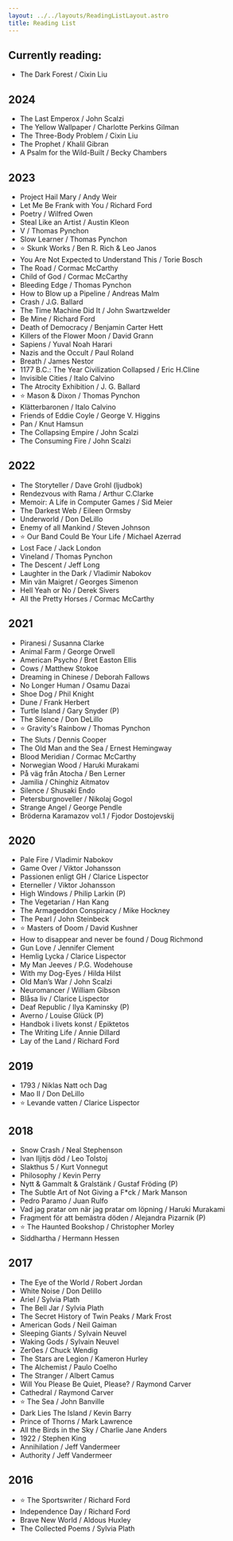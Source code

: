 ```yaml
---
layout: ../../layouts/ReadingListLayout.astro
title: Reading List
---
```

   
## Currently reading:
* The Dark Forest / Cixin Liu

## 2024
* The Last Emperox / John Scalzi
* The Yellow Wallpaper / Charlotte Perkins Gilman
* The Three-Body Problem / Cixin Liu
* The Prophet / Khalil Gibran
* A Psalm for the Wild-Built / Becky Chambers

## 2023
* Project Hail Mary / Andy Weir
* Let Me Be Frank with You / Richard Ford
* Poetry / Wilfred Owen
* Steal Like an Artist / Austin Kleon
* V / Thomas Pynchon
* Slow Learner / Thomas Pynchon
* ⭐️ Skunk Works / Ben R. Rich & Leo Janos
* You Are Not Expected to Understand This / Torie Bosch
* The Road / Cormac McCarthy
* Child of God / Cormac McCarthy
* Bleeding Edge / Thomas Pynchon
* How to Blow up a Pipeline / Andreas Malm
* Crash / J.G. Ballard
* The Time Machine Did It / John Swartzwelder
* Be Mine / Richard Ford
* Death of Democracy / Benjamin Carter Hett
* Killers of the Flower Moon / David Grann
* Sapiens / Yuval Noah Harari
* Nazis and the Occult / Paul Roland
* Breath / James Nestor
* 1177 B.C.: The Year Civilization Collapsed / Eric H.Cline
* Invisible Cities / Italo Calvino
* The Atrocity Exhibition / J. G. Ballard
* ⭐️ Mason & Dixon / Thomas Pynchon 
* Klätterbaronen / Italo Calvino
* Friends of Eddie Coyle / George V. Higgins
* Pan / Knut Hamsun
* The Collapsing Empire / John Scalzi
* The Consuming Fire / John Scalzi

## 2022
* The Storyteller / Dave Grohl (ljudbok)
* Rendezvous with Rama / Arthur C.Clarke 
* Memoir: A Life in Computer Games / Sid Meier 
* The Darkest Web / Eileen Ormsby
* Underworld / Don DeLillo
* Enemy of all Mankind / Steven Johnson
* ⭐️ Our Band Could Be Your Life / Michael Azerrad
* Lost Face / Jack London
* Vineland / Thomas Pynchon
* The Descent / Jeff Long
* Laughter in the Dark / Vladimir Nabokov
* Min vän Maigret / Georges Simenon 
* Hell Yeah or No / Derek Sivers
* All the Pretty Horses / Cormac McCarthy

## 2021
* Piranesi / Susanna Clarke
* Animal Farm / George Orwell
* American Psycho / Bret Easton Ellis
* Cows / Matthew Stokoe
* Dreaming in Chinese / Deborah Fallows
* No Longer Human / Osamu Dazai
* Shoe Dog / Phil Knight
* Dune / Frank Herbert
* Turtle Island / Gary Snyder (P)
* The Silence / Don DeLillo
* ⭐️  Gravity's Rainbow / Thomas Pynchon
* The Sluts / Dennis Cooper
* The Old Man and the Sea / Ernest Hemingway
* Blood Meridian / Cormac McCarthy
* Norwegian Wood / Haruki Murakami
* På väg från Atocha / Ben Lerner
* Jamilia / Chinghiz Aitmatov
* Silence / Shusaki Endo
* Petersburgnoveller / Nikolaj Gogol
* Strange Angel / George Pendle
* Bröderna Karamazov vol.1 / Fjodor Dostojevskij

## 2020
* Pale Fire / Vladimir Nabokov
* Game Over / Viktor Johansson
* Passionen enligt GH / Clarice Lispector
* Eterneller / Viktor Johansson
* High Windows / Philip Larkin (P)
* The Vegetarian / Han Kang
* The Armageddon Conspiracy / Mike Hockney
* The Pearl / John Steinbeck
* ⭐️  Masters of Doom / David Kushner
* How to disappear and never be found / Doug Richmond
* Gun Love / Jennifer Clement
* Hemlig Lycka / Clarice Lispector
* My Man Jeeves / P.G. Wodehouse
* With my Dog-Eyes / Hilda Hilst
* Old Man’s War / John Scalzi
* Neuromancer / William Gibson
* Blåsa liv / Clarice Lispector
* Deaf Republic / Ilya Kaminsky (P)
* Averno / Louise Glück (P)
* Handbok i livets konst / Epiktetos
* The Writing Life / Annie Dillard
* Lay of the Land / Richard Ford

## 2019
* 1793 / Niklas Natt och Dag
* Mao II / Don DeLillo
* ⭐️  Levande vatten / Clarice Lispector

## 2018
* Snow Crash / Neal Stephenson
* Ivan Iljitjs död / Leo Tolstoj
* Slakthus 5 / Kurt Vonnegut
* Philosophy / Kevin Perry
* Nytt & Gammalt & Gralstänk / Gustaf Fröding (P)
* The Subtle Art of Not Giving a F*ck / Mark Manson
* Pedro Paramo / Juan Rulfo
* Vad jag pratar om när jag pratar om löpning / Haruki Murakami
* Fragment för att bemästra döden / Alejandra Pizarnik (P)
* ⭐️  The Haunted Bookshop / Christopher Morley
* Siddhartha / Hermann Hessen

## 2017
* The Eye of the World / Robert Jordan
* White Noise / Don Delillo
* Ariel / Sylvia Plath
* The Bell Jar / Sylvia Plath
* The Secret History of Twin Peaks / Mark Frost
* American Gods / Neil Gaiman
* Sleeping Giants / Sylvain Neuvel
* Waking Gods / Sylvain Neuvel
* Zer0es / Chuck Wendig
* The Stars are Legion / Kameron Hurley
* The Alchemist / Paulo Coelho
* The Stranger / Albert Camus
* Will You Please Be Quiet, Please? / Raymond Carver
* Cathedral / Raymond Carver
* ⭐️ The Sea / John Banville
* Dark Lies The Island / Kevin Barry
* Prince of Thorns / Mark Lawrence
* All the Birds in the Sky / Charlie Jane Anders
* 1922 / Stephen King
* Annihilation / Jeff Vandermeer
* Authority / Jeff Vandermeer

## 2016
* ⭐️ The Sportswriter / Richard Ford
* Independence Day / Richard Ford
* Brave New World / Aldous Huxley
* The Collected Poems / Sylvia Plath
